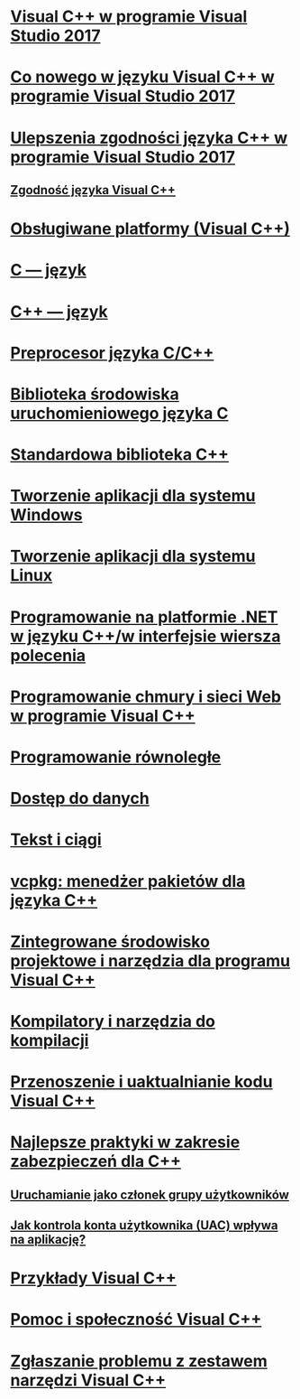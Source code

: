 # [Visual C++ w programie Visual Studio 2017](visual-cpp-in-visual-studio.md)
# [Co nowego w języku Visual C++ w programie Visual Studio 2017](what-s-new-for-visual-cpp-in-visual-studio.md)
# [Ulepszenia zgodności języka C++ w programie Visual Studio 2017](cpp-conformance-improvements-2017.md)
## [Zgodność języka Visual C++](visual-cpp-language-conformance.md)
# [Obsługiwane platformy (Visual C++)](supported-platforms-visual-cpp.md)
# [C — język](c-language/c-language-reference.md)
# [C++ — język](cpp/cpp-language-reference.md)
# [Preprocesor języka C/C++](preprocessor/c-cpp-preprocessor-reference.md)
# [Biblioteka środowiska uruchomieniowego języka C](c-runtime-library/c-run-time-library-reference.md)
# [Standardowa biblioteka C++](standard-library/cpp-standard-library-reference.md)
# [Tworzenie aplikacji dla systemu Windows](windows/overview-of-windows-programming-in-cpp.md)
# [Tworzenie aplikacji dla systemu Linux](linux/download-install-and-setup-the-linux-development-workload.md)
# [Programowanie na platformie .NET w języku C++/w interfejsie wiersza polecenia](dotnet/dotnet-programming-with-cpp-cli-visual-cpp.md)
# [Programowanie chmury i sieci Web w programie Visual C++](cloud/cloud-and-web-programming-in-visual-cpp.md)
# [Programowanie równoległe](parallel/parallel-programming-in-visual-cpp.md)
# [Dostęp do danych](data/data-access-in-cpp.md)
# [Tekst i ciągi](text/text-and-strings-in-visual-cpp.md)
# [vcpkg: menedżer pakietów dla języka C++](vcpkg.md)
# [Zintegrowane środowisko projektowe i narzędzia dla programu Visual C++](ide/ide-and-tools-for-visual-cpp-development.md)
# [Kompilatory i narzędzia do kompilacji](build/building-c-cpp-programs.md)
# [Przenoszenie i uaktualnianie kodu Visual C++](porting/visual-cpp-porting-and-upgrading-guide.md)
# [Najlepsze praktyki w zakresie zabezpieczeń dla C++](security/security-best-practices-for-cpp.md)
## [Uruchamianie jako członek grupy użytkowników](security/running-as-a-member-of-the-users-group.md)
## [Jak kontrola konta użytkownika (UAC) wpływa na aplikację?](security/how-user-account-control-uac-affects-your-application.md)
# [Przykłady Visual C++](visual-cpp-samples.md)
# [Pomoc i społeczność Visual C++](visual-cpp-help-and-community.md)
# [Zgłaszanie problemu z zestawem narzędzi Visual C++](how-to-report-a-problem-with-the-visual-cpp-toolset.md)